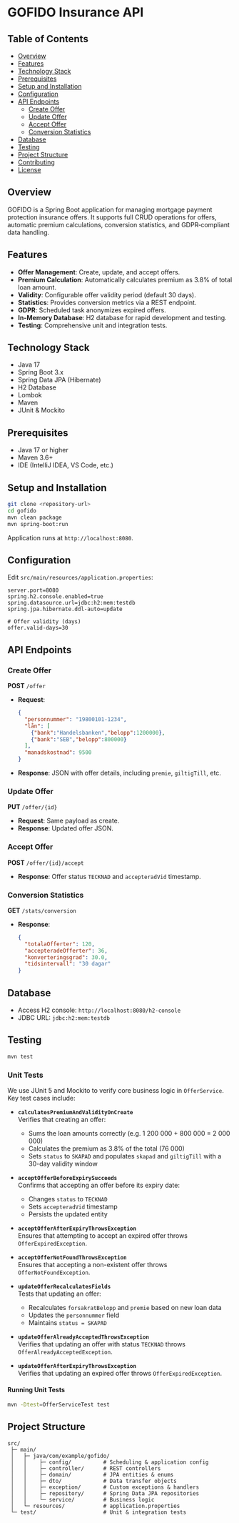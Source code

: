 # GOFIDO Insurance API

## Table of Contents
- [Overview](#overview)
- [Features](#features)
- [Technology Stack](#technology-stack)
- [Prerequisites](#prerequisites)
- [Setup and Installation](#setup-and-installation)
- [Configuration](#configuration)
- [API Endpoints](#api-endpoints)
  - [Create Offer](#create-offer)
  - [Update Offer](#update-offer)
  - [Accept Offer](#accept-offer)
  - [Conversion Statistics](#conversion-statistics)
- [Database](#database)
- [Testing](#testing)
- [Project Structure](#project-structure)
- [Contributing](#contributing)
- [License](#license)

## Overview
GOFIDO is a Spring Boot application for managing mortgage payment protection insurance offers. It supports full CRUD operations for offers, automatic premium calculations, conversion statistics, and GDPR‑compliant data handling.

## Features
- **Offer Management**: Create, update, and accept offers.
- **Premium Calculation**: Automatically calculates premium as 3.8% of total loan amount.
- **Validity**: Configurable offer validity period (default 30 days).
- **Statistics**: Provides conversion metrics via a REST endpoint.
- **GDPR**: Scheduled task anonymizes expired offers.
- **In-Memory Database**: H2 database for rapid development and testing.
- **Testing**: Comprehensive unit and integration tests.

## Technology Stack
- Java 17
- Spring Boot 3.x
- Spring Data JPA (Hibernate)
- H2 Database
- Lombok
- Maven
- JUnit & Mockito

## Prerequisites
- Java 17 or higher
- Maven 3.6+
- IDE (IntelliJ IDEA, VS Code, etc.)

## Setup and Installation
```bash
git clone <repository-url>
cd gofido
mvn clean package
mvn spring-boot:run
```
Application runs at `http://localhost:8080`.

## Configuration
Edit `src/main/resources/application.properties`:
```properties
server.port=8080
spring.h2.console.enabled=true
spring.datasource.url=jdbc:h2:mem:testdb
spring.jpa.hibernate.ddl-auto=update

# Offer validity (days)
offer.valid-days=30
```

## API Endpoints

### Create Offer
**POST** `/offer`
- **Request**:
  ```json
  {
    "personnummer": "19800101-1234",
    "lån": [
      {"bank":"Handelsbanken","belopp":1200000},
      {"bank":"SEB","belopp":800000}
    ],
    "manadskostnad": 9500
  }
  ```
- **Response**: JSON with offer details, including `premie`, `giltigTill`, etc.

### Update Offer
**PUT** `/offer/{id}`
- **Request**: Same payload as create.
- **Response**: Updated offer JSON.

### Accept Offer
**POST** `/offer/{id}/accept`
- **Response**: Offer status `TECKNAD` and `accepteradVid` timestamp.

### Conversion Statistics
**GET** `/stats/conversion`
- **Response**:
  ```json
  {
    "totalaOfferter": 120,
    "accepteradeOfferter": 36,
    "konverteringsgrad": 30.0,
    "tidsintervall": "30 dagar"
  }
  ```

## Database
- Access H2 console: `http://localhost:8080/h2-console`
- JDBC URL: `jdbc:h2:mem:testdb`

## Testing
```bash
mvn test
```
### Unit Tests

We use JUnit 5 and Mockito to verify core business logic in `OfferService`. Key test cases include:

- **`calculatesPremiumAndValidityOnCreate`**  
  Verifies that creating an offer:
  - Sums the loan amounts correctly (e.g. 1 200 000 + 800 000 = 2 000 000)  
  - Calculates the premium as 3.8% of the total (76 000)  
  - Sets `status` to `SKAPAD` and populates `skapad` and `giltigTill` with a 30-day validity window  

- **`acceptOfferBeforeExpirySucceeds`**  
  Confirms that accepting an offer before its expiry date:
  - Changes `status` to `TECKNAD`  
  - Sets `accepteradVid` timestamp  
  - Persists the updated entity  

- **`acceptOfferAfterExpiryThrowsException`**  
  Ensures that attempting to accept an expired offer throws `OfferExpiredException`.

- **`acceptOfferNotFoundThrowsException`**  
  Ensures that accepting a non-existent offer throws `OfferNotFoundException`.

- **`updateOfferRecalculatesFields`**  
  Tests that updating an offer:
  - Recalculates `forsakratBelopp` and `premie` based on new loan data  
  - Updates the `personnummer` field  
  - Maintains `status = SKAPAD`  

- **`updateOfferAlreadyAcceptedThrowsException`**  
  Verifies that updating an offer with status `TECKNAD` throws `OfferAlreadyAcceptedException`.

- **`updateOfferAfterExpiryThrowsException`**  
  Verifies that updating an expired offer throws `OfferExpiredException`.

#### Running Unit Tests

```bash
mvn -Dtest=OfferServiceTest test
```

## Project Structure
```
src/
 ├─ main/
 │   ├─ java/com/example/gofido/
 │   │    ├─ config/          # Scheduling & application config
 │   │    ├─ controller/      # REST controllers
 │   │    ├─ domain/          # JPA entities & enums
 │   │    ├─ dto/             # Data transfer objects
 │   │    ├─ exception/       # Custom exceptions & handlers
 │   │    ├─ repository/      # Spring Data JPA repositories
 │   │    └─ service/         # Business logic
 │   └─ resources/            # application.properties
 └─ test/                     # Unit & integration tests
```
